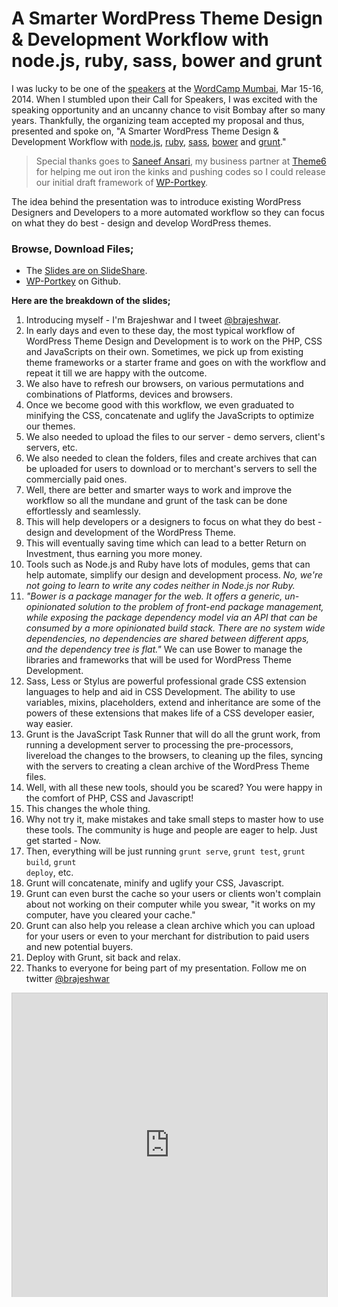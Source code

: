 # A Smarter WordPress Theme Design & Development Workflow with node.js, ruby, sass, bower and grunt

I was lucky to be one of the <a href="http://2014.mumbai.wordcamp.org/speakers/">speakers</a> at the <a href="http://2014.mumbai.wordcamp.org/">WordCamp Mumbai</a>, Mar 15-16, 2014. When I stumbled upon their Call for Speakers, I was excited with the speaking opportunity and an uncanny chance to visit Bombay after so many years. Thankfully, the organizing team accepted my proposal and thus, presented and spoke on, "A Smarter WordPress Theme Design & Development Workflow with <a href="http://nodejs.org/">node.js</a>, <a href="http://www.ruby-lang.org/">ruby</a>, <a href="http://sass-lang.com/">sass</a>, <a href="http://bower.io/">bower</a> and <a href="http://gruntjs.com/">grunt</a>."

> Special thanks goes to <a href="http://saneef.com/">Saneef Ansari</a>, my business partner at <a href="http://theme6.com/">Theme6</a> for helping me out iron the kinks and pushing codes so I could release our initial draft framework of <a href="https://github.com/theme6/wp-portkey">WP-Portkey</a>.

The idea behind the presentation was to introduce existing WordPress Designers and Developers to a more automated workflow so they can focus on what they do best - design and develop WordPress themes.

### Browse, Download Files;

* The <a href="http://www.slideshare.net/Brajeshwar/wordpress-theme-development-workflow-with-nodejs-ruby-sass-bower-and-grunt">Slides are on SlideShare</a>.<br />
* <a href="https://github.com/theme6/wp-portkey">WP-Portkey</a> on Github.

__Here are the breakdown of the slides;__

1. Introducing myself - I'm Brajeshwar and I tweet <a href="//twitter.com/brajeshwar">@brajeshwar</a>.
1. In early days and even to these day, the most typical workflow of WordPress Theme Design and Development is to work on the PHP, CSS and JavaScripts on their own. Sometimes, we pick up from existing theme frameworks or a starter frame and goes on with the workflow and repeat it till we are happy with the outcome.
1. We also have to refresh our browsers, on various permutations and combinations of Platforms, devices and browsers.
1. Once we become good with this workflow, we even graduated to minifying the CSS, concatenate and uglify the JavaScripts to optimize our themes.
1. We also needed to upload the files to our server - demo servers, client's servers, etc.
1. We also needed to clean the folders, files and create archives that can be uploaded for users to download or to merchant's servers to sell the commercially paid ones.
1. Well, there are better and smarter ways to work and improve the workflow so all the mundane and grunt of the task can be done effortlessly and seamlessly.
1. This will help developers or a designers to focus on what they do best - design and development of the WordPress Theme.
1. This will eventually saving time which can lead to a better Return on Investment, thus earning you more money.
1. Tools such as Node.js and Ruby have lots of modules, gems that can help automate, simplify our design and development process. <em>No, we're not going to learn to write any codes neither in Node.js nor Ruby.</em>
1. <em>"Bower is a package manager for the web. It offers a generic, un-opinionated solution to the problem of front-end package management, while exposing the package dependency model via an API that can be consumed by a more opinionated build stack. There are no system wide dependencies, no dependencies are shared between different apps, and the dependency tree is flat."</em> We can use Bower to manage the libraries and frameworks that will be used for WordPress Theme Development.
1. Sass, Less or Stylus are powerful professional grade CSS extension languages to help and aid in CSS Development. The ability to use variables, mixins, placeholders, extend and inheritance are some of the powers of these extensions that makes life of a CSS developer easier, way easier.
1. Grunt is the JavaScript Task Runner that will do all the grunt work, from running a development server to processing the pre-processors, livereload the changes to the browsers, to cleaning up the files, syncing with the servers to creating a clean archive of the WordPress Theme files.
1. Well, with all these new tools, should you be scared? You were happy in the comfort of PHP, CSS and Javascript!
1. This changes the whole thing.
1. Why not try it, make mistakes and take small steps to master how to use these tools. The community is huge and people are eager to help. Just get started - Now.
1. Then, everything will be just running <code>grunt serve</code>, <code>grunt test</code>, <code>grunt build</code>, <code>grunt deploy</code>, etc.
1. Grunt will concatenate, minify and uglify your CSS, Javascript.
1. Grunt can even burst the cache so your users or clients won't complain about not working on their computer while you swear, "it works on my computer, have you cleared your cache."
1. Grunt can also help you release a clean archive which you can upload for your users or even to your merchant for distribution to paid users and new potential buyers.
1. Deploy with Grunt, sit back and relax.
1. Thanks to everyone for being part of my presentation. Follow me on twitter <a href="//twitter.com/brajeshwar">@brajeshwar</a>

<iframe src="http://www.slideshare.net/slideshow/embed_code/32184284?rel=0" width="597" height="486" frameborder="0" marginwidth="0" marginheight="0" scrolling="no" style="border:1px solid #CCC; border-width:1px 1px 0; margin-bottom:5px; max-width: 100%;" allowfullscreen></iframe>